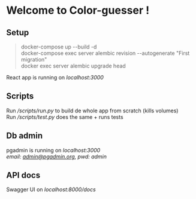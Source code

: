 # Welcome to Color-guesser !

## Setup

> docker-compose up --build -d\
> docker-compose exec server alembic revision --autogenerate "First migration"\
> docker exec server alembic upgrade head

React app is running on *localhost:3000*

## Scripts

Run */scripts/run.py* to build de whole app from scratch (kills volumes)\
Run */scripts/test.py* does the same + runs tests

## Db admin

pgadmin is running on *localhost:3000*\
*email: admin@pgadmin.org, pwd: admin*

## API docs

Swagger UI on *localhost:8000/docs*
